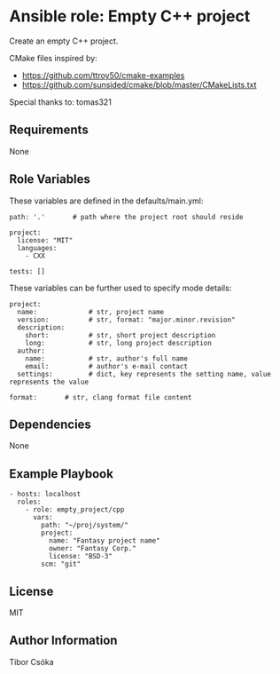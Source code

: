 Ansible role: Empty C++ project
=========

Create an empty C++ project.

CMake files inspired by:
  - https://github.com/ttroy50/cmake-examples
  - https://github.com/sunsided/cmake/blob/master/CMakeLists.txt


Special thanks to: tomas321

Requirements
------------

None

Role Variables
--------------

These variables are defined in the defaults/main.yml:

    path: '.'       # path where the project root should reside

    project:
      license: "MIT"
      languages:
        - CXX

    tests: []

These variables can be further used to specify mode details:

    project:
      name:             # str, project name
      version:          # str, format: "major.minor.revision"
      description:
        short:          # str, short project description
        long:           # str, long project description
      author:
        name:           # str, author's full name
        email:          # author's e-mail contact
      settings:         # dict, key represents the setting name, value represents the value

    format:       # str, clang format file content

Dependencies
------------

None

Example Playbook
----------------

    - hosts: localhost
      roles:
        - role: empty_project/cpp
          vars:
            path: "~/proj/system/"
            project:
              name: "Fantasy project name"
              owner: "Fantasy Corp."
              license: "BSD-3"
            scm: "git"

License
-------

MIT

Author Information
------------------

Tibor Csóka

